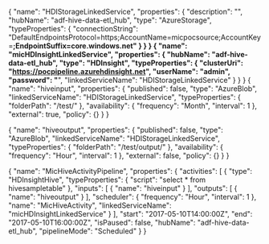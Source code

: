 {
    "name": "HDIStorageLinkedService",
    "properties": {
        "description": "",
        "hubName": "adf-hive-data-etl_hub",
        "type": "AzureStorage",
        "typeProperties": {
            "connectionString": "DefaultEndpointsProtocol=https;AccountName=micpocsource;AccountKey=**********;EndpointSuffix=core.windows.net"
        }
    }
}
{
    "name": "micHDInsightLinkedService",
    "properties": {
        "hubName": "adf-hive-data-etl_hub",
        "type": "HDInsight",
        "typeProperties": {
            "clusterUri": "https://pocpipeline.azurehdinsight.net",
            "userName": "admin",
            "password": "**********",
            "linkedServiceName": "HDIStorageLinkedService"
        }
    }
}
{
    "name": "hiveinput",
    "properties": {
        "published": false,
        "type": "AzureBlob",
        "linkedServiceName": "HDIStorageLinkedService",
        "typeProperties": {
            "folderPath": "/test/"
        },
        "availability": {
            "frequency": "Month",
            "interval": 1
        },
        "external": true,
        "policy": {}
    }
}

{
    "name": "hiveoutput",
    "properties": {
        "published": false,
        "type": "AzureBlob",
        "linkedServiceName": "HDIStorageLinkedService",
        "typeProperties": {
            "folderPath": "/test/output/"
        },
        "availability": {
            "frequency": "Hour",
            "interval": 1
        },
        "external": false,
        "policy": {}
    }
}

{
    "name": "MicHiveActivityPipeline",
    "properties": {
        "activities": [
            {
                "type": "HDInsightHive",
                "typeProperties": {
                    "script": "select * from hivesampletable"
                },
                "inputs": [
                    {
                        "name": "hiveinput"
                    }
                ],
                "outputs": [
                    {
                        "name": "hiveoutput"
                    }
                ],
                "scheduler": {
                    "frequency": "Hour",
                    "interval": 1
                },
                "name": "MicHiveActivity",
                "linkedServiceName": "micHDInsightLinkedService"
            }
        ],
        "start": "2017-05-10T14:00:00Z",
        "end": "2017-05-10T16:00:00Z",
        "isPaused": false,
        "hubName": "adf-hive-data-etl_hub",
        "pipelineMode": "Scheduled"
    }
}
